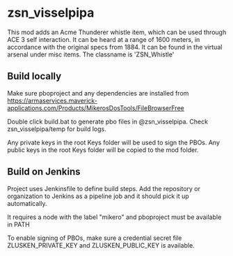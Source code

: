 # zsn_visselpipa

This mod adds an Acme Thunderer whistle item, which can be used through ACE 3 self interaction. It can be heard at a range of 1600 meters,
in accordance with the original specs from 1884. It can be found in the virtual arsenal under misc items. The classname is 'ZSN_Whistle'

## Build locally

Make sure pboproject and any dependencies are installed from https://armaservices.maverick-applications.com/Products/MikerosDosTools/FileBrowserFree

Double click build.bat to generate pbo files in @zsn_visselpipa.
Check zsn_visselpipa/temp for build logs.

Any private keys in the root Keys folder will be used to sign the PBOs.
Any public keys in the root Keys folder will be copied to the mod folder.

## Build on Jenkins

Project uses Jenkinsfile to define build steps.
Add the repository or organization to Jenkins as a pipeline job and it should pick it up automatically.

It requires a node with the label "mikero" and pboproject must be available in PATH

To enable signing of PBOs, make sure a credential secret file ZLUSKEN_PRIVATE_KEY and ZLUSKEN_PUBLIC_KEY is available.
